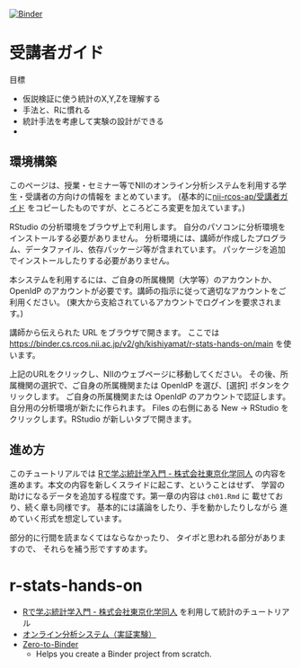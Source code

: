 [![Binder](https://binder.cs.rcos.nii.ac.jp/badge_logo.svg)](https://binder.cs.rcos.nii.ac.jp/v2/gh/kishiyamat/r-stats-hands-on/HEAD)

# 受講者ガイド

目標

- 仮説検証に使う統計のX,Y,Zを理解する
- 手法と、Rに慣れる
- 統計手法を考慮して実験の設計ができる
- 

## 環境構築

このページは、授業・セミナー等でNIIのオンライン分析システムを利用する学生・受講者の方向けの情報を
まとめています。
(基本的に[nii-rcos-ap/受講者ガイド](https://meatwiki.nii.ac.jp/confluence/pages/viewpage.action?pageId=67614937)
をコピーしたものですが、ところどころ変更を加えています。)

RStudio の分析環境をブラウザ上で利用します。
自分のパソコンに分析環境をインストールする必要がありません。
分析環境には、講師が作成したプログラム、データファイル、依存パッケージ等が含まれています。
パッケージを追加でインストールしたりする必要がありません。

本システムを利用するには、ご自身の所属機関（大学等）のアカウントか、
OpenIdP のアカウントが必要です。講師の指示に従って適切なアカウントをご利用ください。
(東大から支給されているアカウントでログインを要求されます。)

講師から伝えられた URL をブラウザで開きます。
ここでは https://binder.cs.rcos.nii.ac.jp/v2/gh/kishiyamat/r-stats-hands-on/main
を使います。

上記のURLをクリックし、NIIのウェブページに移動してください。
その後、所属機関の選択で、ご自身の所属機関または OpenIdP を選び、[選択] ボタンをクリックします。
ご自身の所属機関または OpenIdP のアカウントで認証します。
自分用の分析環境が新たに作られます。
Files の右側にある New → RStudio をクリックします。RStudio が新しいタブで開きます。

## 進め方

このチュートリアルでは
[Rで学ぶ統計学入門 - 株式会社東京化学同人](http://www.tkd-pbl.com/book/b279683.html)
の内容を進めます。本文の内容を新しくスライドに起こす、ということはせず、
学習の助けになるデータを追加する程度です。第一章の内容は `ch01.Rmd` に
載せており、続く章も同様です。
基本的には議論をしたり、手を動かしたりしながら
進めていく形式を想定しています。

部分的に行間を読まなくてはならなかったり、
タイポと思われる部分がありますので、
それらを補う形ですすめます。

# r-stats-hands-on

- [Rで学ぶ統計学入門 - 株式会社東京化学同人](http://www.tkd-pbl.com/book/b279683.html) を利用して統計のチュートリアル
- [オンライン分析システム（実証実験）](https://meatwiki.nii.ac.jp/confluence/pages/viewpage.action?pageId=48137275)
- [Zero-to-Binder](https://the-turing-way.netlify.app/communication/binder/zero-to-binder.html)
    - Helps you create a Binder project from scratch.
